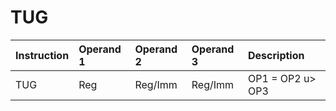 # TUG

| Instruction | Operand 1 | Operand 2 | Operand 3 | Description |
| :--- | :--- | :--- | :--- | :--- |
| TUG | Reg | Reg/Imm | Reg/Imm | OP1 = OP2 u&gt; OP3 |

